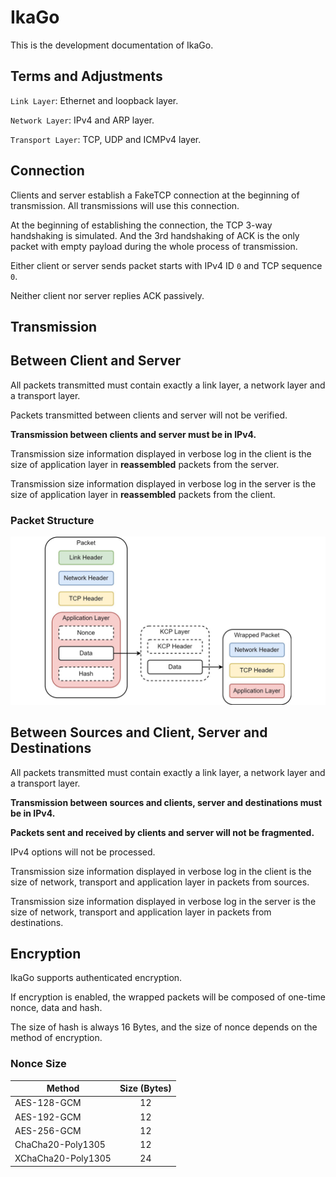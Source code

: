 # IkaGo

This is the development documentation of IkaGo.

## Terms and Adjustments

`Link Layer`: Ethernet and loopback layer.

`Network Layer`: IPv4 and ARP layer.

`Transport Layer`: TCP, UDP and ICMPv4 layer.

## Connection

Clients and server establish a FakeTCP connection at the beginning of transmission. All transmissions will use this connection.

At the beginning of establishing the connection, the TCP 3-way handshaking is simulated. And the 3rd handshaking of ACK is the only packet with empty payload during the whole process of transmission.

Either client or server sends packet starts with IPv4 ID `0` and TCP sequence `0`.

Neither client nor server replies ACK passively.

## Transmission

## Between Client and Server

All packets transmitted must contain exactly a link layer, a network layer and a transport layer.

Packets transmitted between clients and server will not be verified.

**Transmission between clients and server must be in IPv4.**

Transmission size information displayed in verbose log in the client is the size of application layer in **reassembled** packets from the server.

Transmission size information displayed in verbose log in the server is the size of application layer in **reassembled** packets from the client.

### Packet Structure

<p align="center">
  <img src="/assets/packet.jpg" alt="diagram">
</p>

## Between Sources and Client, Server and Destinations

All packets transmitted must contain exactly a link layer, a network layer and a transport layer.

**Transmission between sources and clients, server and destinations must be in IPv4.**

**Packets sent and received by clients and server will not be fragmented.**

IPv4 options will not be processed.

Transmission size information displayed in verbose log in the client is the size of network, transport and application layer in packets from sources.

Transmission size information displayed in verbose log in the server is the size of network, transport and application layer in packets from destinations.

## Encryption

IkaGo supports authenticated encryption.

If encryption is enabled, the wrapped packets will be composed of one-time nonce, data and hash.

The size of hash is always 16 Bytes, and the size of nonce depends on the method of encryption.

### Nonce Size

| Method      | Size (Bytes) |
| ----------- | :---: |
| AES-128-GCM | 12 |
| AES-192-GCM | 12 |
| AES-256-GCM | 12 |
| ChaCha20-Poly1305 | 12 |
| XChaCha20-Poly1305 | 24 |
